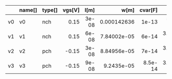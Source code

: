 |    | name[]   | type[]   |   vgs[V] |   l[m] |        w[m] |   cvar[F] |      cdb[F] | cdep[F]   |      cgb[F] |      cgd[F] |      cgg[F] |      cgs[F] |      csb[F] | fosc[Hz]   | ft[Hz]   |      gds[S] | gm[S]   | gmbs[S]   |   gmoverid[V^-1] |   id[A] |    rds[Ω] | region[]   | self_gain[VV^-01]   |   vbs[V] |   vds[V] | vdsat[V]   |   vsb[V] |   vsd[V] |   vsg[V] |
|:---|:---------|:---------|---------:|-------:|------------:|----------:|------------:|:----------|------------:|------------:|------------:|------------:|------------:|:-----------|:---------|------------:|:--------|:----------|-----------------:|--------:|----------:|:-----------|:--------------------|---------:|---------:|:-----------|---------:|---------:|---------:|
| v0 | v0       | nch      |     0.15 |  3e-08 | 0.000142636 |   1e-13   | 5.8462e-14  |           | nan         | 2.3107e-14  | 5.3786e-14  | 2.3107e-14  | 5.8462e-14  |            |          | 0.00012676  |         |           |                1 |       0 |   7888.94 |            |                     |       -0 |        0 |            |        0 |       -0 |    -0.15 |
| v1 | v1       | nch      |     0.15 |  6e-08 | 7.84002e-05 |   6e-14   | 3.21373e-14 |           | nan         | 1.27179e-14 | 3.45643e-14 | 1.27179e-14 | 3.21373e-14 |            |          | 1.42518e-05 |         |           |                1 |       0 |  70166.6  |            |                     |       -0 |        0 |            |        0 |       -0 |    -0.15 |
| v2 | v2       | pch      |    -0.15 |  3e-08 | 8.84956e-05 |   7e-14   | 3.57253e-14 |           |   1.169e-16 | 1.63755e-14 | 3.72489e-14 | 1.63755e-14 | 3.57253e-14 |            |          | 2.0708e-05  |         |           |                1 |       0 |  48290.6  |            |                     |        0 |        0 |            |        0 |        0 |     0.15 |
| v3 | v3       | pch      |    -0.15 |  9e-08 | 9.2435e-05  |   8.5e-14 | 3.73196e-14 |           |   4.106e-16 | 1.71206e-14 | 5.07589e-14 | 1.71206e-14 | 3.73196e-14 |            |          | 2.74813e-06 |         |           |                1 |       0 | 363883    |            |                     |        0 |        0 |            |        0 |        0 |     0.15 |